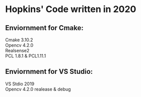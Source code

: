 # __Hopkins' Code written in 2020__
## Enviornment for Cmake:   
Cmake 3.10.2   
Opencv 4.2.0   
Realsense2   
PCL 1.8.1 & PCL1.11.1  
## Enviornment for VS Studio:  
VS Stdio 2019  
Opencv 4.2.0 realease & debug  
